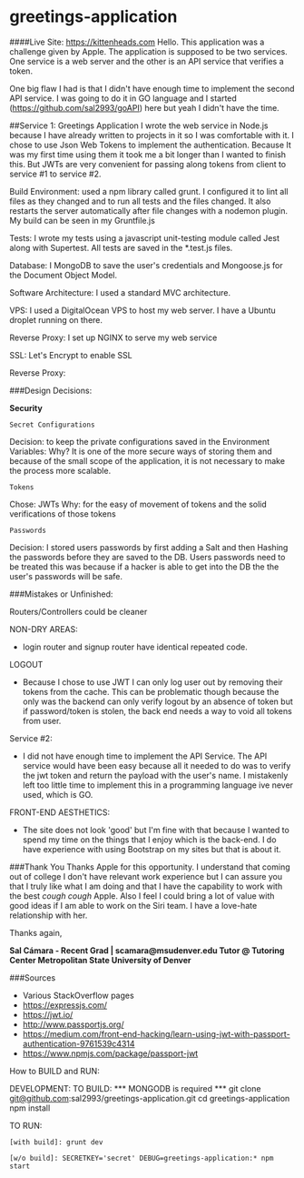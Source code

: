 # greetings-application
####Live Site: https://kittenheads.com
Hello. This application was a challenge given by Apple. The application is supposed to be two services.
One service is a web server and the other is an API service that verifies a token.

One big flaw I had is that I didn't have enough time to implement the second API service.
I was going to do it in GO language and I started (https://github.com/sal2993/goAPI) here but yeah I didn't
have the time.

##Service 1: Greetings Application
I wrote the web service in Node.js because I have already written to projects in it so I was comfortable with it.
I chose to use Json Web Tokens to implement the authentication. Because It was my first time using them it took
me a bit longer than I wanted to finish this. But JWTs are very convenient for passing along tokens from client 
to service #1 to service #2.

Build Environment: used a npm library called grunt. I configured it to lint all files as they changed and
to run all tests and the files changed. It also restarts the server automatically after file changes with  a 
nodemon plugin. My build can be seen in my Gruntfile.js

Tests: I wrote my tests using a javascript unit-testing module called Jest along with Supertest. 
All tests are saved in the *.test.js files.
    
Database: I MongoDB to save the user's credentials and Mongoose.js for the Document Object Model.

Software Architecture: I used a standard MVC architecture.

VPS: I used a DigitalOcean VPS to host my web server. I have a Ubuntu droplet running on there.

Reverse Proxy: I set up NGINX to serve my web service

SSL: Let's Encrypt to enable SSL

Reverse Proxy:

###Design Decisions:

<b> Security </b>

    Secret Configurations
Decision: to keep the private configurations saved in the Environment Variables:
Why? It is one of the more secure ways of storing them and because of the small
scope of the application, it is not necessary to make the process more scalable.
    
    Tokens
Chose: JWTs 
Why: for the easy of movement of tokens and the solid verifications of those tokens

    Passwords
Decision: I stored users passwords by first adding a Salt and then Hashing the passwords before they are saved
to the DB. Users passwords need to be treated this was because if a hacker is able to get into the DB the
the user's passwords will be safe.

###Mistakes or Unfinished:

Routers/Controllers could be cleaner

NON-DRY AREAS:
- login router and signup router have identical repeated code.

LOGOUT
- Because I chose to use JWT I can only log user out by removing their tokens
from the cache. This can be problematic though because the only was the backend
can only verify logout by an absence of token but if password/token is stolen,
the back end needs a way to void all tokens from user.

Service #2:
- I did not have enough time to implement the API Service. The API service would have been easy because
all it needed to do was to verify the jwt token and return the payload with the user's name. I mistakenly
left too little time to implement this in a programming language ive never used, which is GO.

FRONT-END AESTHETICS: 
- The site does not look 'good' but I'm fine with that because I wanted to spend my time on the things 
that I enjoy which is the back-end. I do have experience with using Bootstrap on my sites but that is about it.

###Thank You
Thanks Apple for this opportunity. I understand that coming out of college I don't have relevant work experience 
but I can assure you that I truly like what I am doing and that I have the capability to work with the best
*cough cough* Apple. Also I feel I could bring a lot of value with good ideas if I am able to work on the 
Siri team. I have a love-hate relationship with her.

Thanks again,

<b>
Sal Cámara - Recent Grad | scamara@msudenver.edu
Tutor @ Tutoring Center
Metropolitan State University of Denver
</b>

###Sources
- Various StackOverflow pages
- https://expressjs.com/
- https://jwt.io/
- http://www.passportjs.org/
- https://medium.com/front-end-hacking/learn-using-jwt-with-passport-authentication-9761539c4314
- https://www.npmjs.com/package/passport-jwt

How to BUILD and RUN:

DEVELOPMENT:
  TO BUILD:
    *** MONGODB is required ***
    git clone git@github.com:sal2993/greetings-application.git
    cd greetings-application
    npm install
    
  TO RUN: 
  
    [with build]: grunt dev
    
    [w/o build]: SECRETKEY='secret' DEBUG=greetings-application:* npm start
